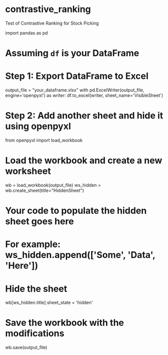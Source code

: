 # contrastive_ranking
Test of Contrastive Ranking for Stock Picking


import pandas as pd
# Assuming `df` is your DataFrame

# Step 1: Export DataFrame to Excel
output_file = "your_dataframe.xlsx"
with pd.ExcelWriter(output_file, engine='openpyxl') as writer:
    df.to_excel(writer, sheet_name='VisibleSheet')

# Step 2: Add another sheet and hide it using openpyxl
from openpyxl import load_workbook

# Load the workbook and create a new worksheet
wb = load_workbook(output_file)
ws_hidden = wb.create_sheet(title="HiddenSheet")

# Your code to populate the hidden sheet goes here
# For example: ws_hidden.append(['Some', 'Data', 'Here'])

# Hide the sheet
wb[ws_hidden.title].sheet_state = 'hidden'

# Save the workbook with the modifications
wb.save(output_file)
